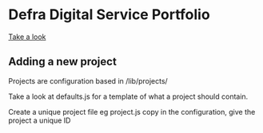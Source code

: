 # Defra Digital Service Portfolio

[Take a look](http://defra-digital-services.herokuapp.com/)

## Adding a new project

Projects are configuration based in /lib/projects/

Take a look at defaults.js for a template of what a project should contain.

Create a unique project file eg project.js copy in the configuration, give the project a unique ID

